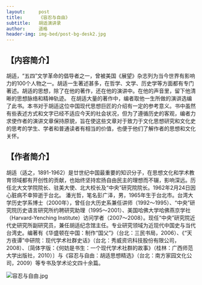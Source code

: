 ```yaml
---
layout:     post
title:      《容忍与自由》
subtitle:   胡适演讲录
author:     道格
header-img: img-bed/post-bg-desk2.jpg
---
```

## **【内容简介】** 
胡适，“五四”文学革命的倡导者之一，曾被美国《展望》杂志列为当今世界有影响力的100个人物之一。胡适一生著述甚多，在哲学、文学、历史学等方面都有专门著述。胡适的思想，除了在他的著作，还在他的演讲中。在他的声音里，留下他清晰的思想脉络和精神轨迹。
    在胡适大量的著作中，编者取他一生所做的演讲选编了此书。本书对于胡适这位中国现代思想巨匠的介绍有一定的参考意义。书中虽然有些表述方式和文字已经不适应今天的社会状况，但为了遵循历史的客观，编者力求使作者的演讲文章保持原貌，旨在使这些文章对于致力于文化思想研究和文化史的思考的学生、学者和普通读者有相当的价值，也便于他们了解作者的思想和文化关怀。
    
## **【作者简介】** 
胡适（适之，1891-1962）是廿世纪中国最重要的知识分子，在思想文化和学术教育领域都有开创性的贡献，也始终坚持宏扬自由民主的理想而不辍，影响深远。历任北大文学院院长、驻美大使、北大校长及“中央”研究院院长。1962年2月24日因心脏病不幸猝逝于台北。
潘光哲，笔名彭广泽，男，1965年生于台北市。台湾大学历史学系博士（2000年），曾任台大历史系兼任讲师（1992～1995）、“中央”研究院历史语言研究所约聘研究助理（1995～2001）、美国哈佛大学哈佛燕京学社（Harvard-Yenching Institute）访问学者（2007～2008）。现任“中央”研究院近代史研究所副研究员，兼任胡适纪念馆主任。专业研究领域为近现代中国史与当代台湾史。编著有《华盛顿在中国：制作“国父”》（台北：三民书局，2006）、《“天方夜谭”中研院：现代学术社群史话》（台北：秀威资讯科技股份有限公司，2008）、〔简体字版：《何妨是书生：一个现代学术社群的故事》（桂林：广西师范大学出版社，2010）〕与《容忍与自由：胡适思想精选》（台北：南方家园文化公司，2009）等专书及学术论文四十余篇。

![容忍与自由.jpg](https://i.loli.net/2018/11/19/5bf276a0c4591.jpg)
